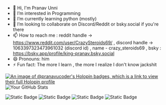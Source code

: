 - 👋 Hi, I'm Pranav Unni
- 👀 I’m interested in Programming
- 🌱 I’m currently learning python (mostly)
- 💞️ I’m looking to collaborate on Discord/Reddit or bsky.social if you're there
- 📫 How to reach me : reddit handle -> https://www.reddit.com/user/CrazySteroids69/ , discord handle -> 1063397323473961032 (discord id) , name - crazy_steroids69 , bsky : https://bsky.app/profile/king-pranav.bsky.social
- 😄 Pronouns: him
- ⚡ Fun fact: The more I learn , the more I realize I don't know jackshit
<!---
PranavU-Coder/PranavU-Coder is a ✨ special ✨ repository because its `README.md` (this file) appears on your GitHub profile.
You can click the Preview link to take a look at your changes.
--->
[![An image of @pranavucoder's Holopin badges, which is a link to view their full Holopin profile](https://holopin.me/pranavucoder)](https://holopin.io/@pranavucoder)
![Your GitHub Stats](https://github-readme-stats.vercel.app/api?username=PranavU-Coder&show_icons=true&theme=radical)



![Static Badge](https://img.shields.io/badge/Python-61DBFB?style=for-the-badge&logo=python&logoColor=yellow&color=purple)
![Static Badge](https://img.shields.io/badge/C-61DBFB?style=for-the-badge&logo=C&logoColor=yellow&color=purple)
![Static Badge](https://img.shields.io/badge/C%2B%2B-61DBFB?style=for-the-badge&logo=C%2B%2B&logoColor=yellow&color=purple)
![Static Badge](https://img.shields.io/badge/Node.JS-61DBFB?style=for-the-badge&logo=node.js&logoColor=yellow&color=purple)
